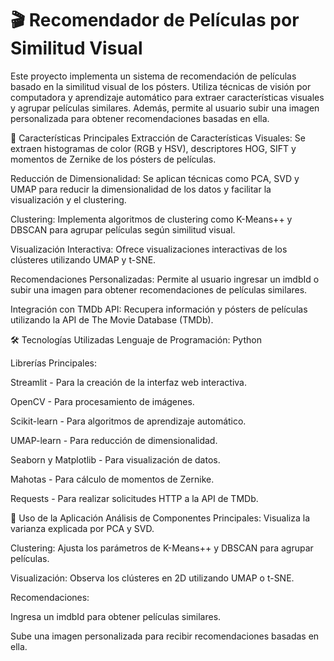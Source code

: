 # 🎬 Recomendador de Películas por Similitud Visual
Este proyecto implementa un sistema de recomendación de películas basado en la similitud visual de los pósters. Utiliza técnicas de visión por computadora y aprendizaje automático para extraer características visuales y agrupar películas similares. Además, permite al usuario subir una imagen personalizada para obtener recomendaciones basadas en ella.

🚀 Características Principales
Extracción de Características Visuales: Se extraen histogramas de color (RGB y HSV), descriptores HOG, SIFT y momentos de Zernike de los pósters de películas.

Reducción de Dimensionalidad: Se aplican técnicas como PCA, SVD y UMAP para reducir la dimensionalidad de los datos y facilitar la visualización y el clustering.

Clustering: Implementa algoritmos de clustering como K-Means++ y DBSCAN para agrupar películas según similitud visual.

Visualización Interactiva: Ofrece visualizaciones interactivas de los clústeres utilizando UMAP y t-SNE.

Recomendaciones Personalizadas: Permite al usuario ingresar un imdbId o subir una imagen para obtener recomendaciones de películas similares.

Integración con TMDb API: Recupera información y pósters de películas utilizando la API de The Movie Database (TMDb).

🛠️ Tecnologías Utilizadas
Lenguaje de Programación: Python

Librerías Principales:

Streamlit - Para la creación de la interfaz web interactiva.

OpenCV - Para procesamiento de imágenes.

Scikit-learn - Para algoritmos de aprendizaje automático.

UMAP-learn - Para reducción de dimensionalidad.

Seaborn y Matplotlib - Para visualización de datos.

Mahotas - Para cálculo de momentos de Zernike.

Requests - Para realizar solicitudes HTTP a la API de TMDb.



📸 Uso de la Aplicación
Análisis de Componentes Principales: Visualiza la varianza explicada por PCA y SVD.

Clustering: Ajusta los parámetros de K-Means++ y DBSCAN para agrupar películas.

Visualización: Observa los clústeres en 2D utilizando UMAP o t-SNE.

Recomendaciones:

Ingresa un imdbId para obtener películas similares.

Sube una imagen personalizada para recibir recomendaciones basadas en ella.
